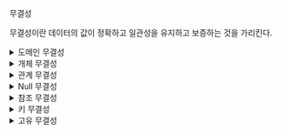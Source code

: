 무결성
 

무결성이란 데이터의 값이 정확하고 일관성을 유지하고 보증하는 것을 가리킨다.
<details>
<summary>도메인 무결성</summary>
특정 속성의 값이 그 속성이 정의된 도메인에 속한 값이어야 한다는 규정이다.
</div>
</details>
<details>
<summary>개체 무결성</summary>
기본 릴레이션의 기본키를 구성하는 어떠한 속성도 Null일 수 없다는 규정이다.
</div>
</details>
<details>
<summary>관계 무결성</summary>
릴레이션에 어느 한 튜플의 삽입 가능 여부 또는 한 릴레이션과 다른 릴레이션의 튜플들 사이의 관계에 대한 적절성 여부를 지정한 규정이다.
</div>
</details>
<details>
<summary>Null 무결성</summary>
릴레이션의 특정 속성 값이 Null이 될 수 없도록 하는 규정이다.
</div>
</details>
<details>
<summary>참조 무결성</summary>
외래키 값은 Null이거나 참조 릴레이션의 기본키 값과 동일해야 한다는 규정이다.
</div>
</details>
<details>
<summary>키 무결성</summary>
하나의 릴레이션에는 적어도 하나의 키는 존재해야 한다는 규정이다.
</div>
</details>
<details>
<summary>고유 무결성</summary>
릴레이션의 특정 속성에 대해 각 튜플이 갖는 속성 값들이 서로 달라야 한다는 규정이다.

</div>
</details>

